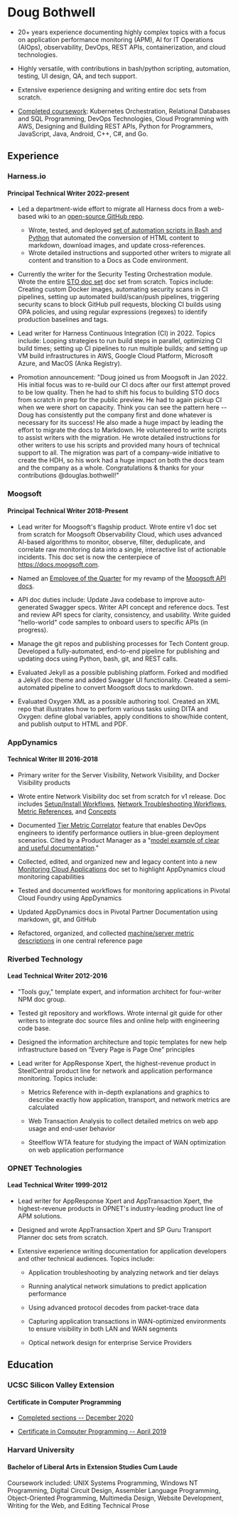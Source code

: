 
# Doug Bothwell

* 20+ years experience documenting highly complex topics with a focus on application performance monitoring (APM), AI for IT Operations (AIOps), observability, DevOps, REST APIs, containerization, and cloud technologies.

* Highly versatile, with contributions in bash/python scripting, automation, testing, UI design, QA, and tech support.

* Extensive experience designing and writing entire doc sets from scratch.

* [Completed coursework](https://github.com/douglas-j-bothwell/douglas-j-bothwell.github.io/blob/master/cv/ucsc-sv-2021-07.png): Kubernetes Orchestration, Relational Databases and SQL Programming, DevOps Technologies, Cloud Programming with AWS, Designing and Building REST APIs, Python for Programmers, JavaScript, Java, Android, C++, C#, and Go.

## Experience

### Harness.io

#### Principal Technical Writer 2022-present

* Led a department-wide effort to migrate all Harness docs from a web-based wiki to an [open-source GitHub repo](https://github.com/harness/developer-hub/).
  - Wrote, tested, and deployed [set of automation scripts in Bash and Python](https://github.com/douglas-j-bothwell/hd-convert) that automated the conversion of HTML content to markdown, download images, and update cross-references.
  - Wrote detailed instructions and supported other writers to migrate all content and transition to a Docs as Code environment.

* Currently the writer for the Security Testing Orchestration module. Wrote the entire [STO doc set](https://developer.harness.io/docs/security-testing-orchestration) doc set from scratch. Topics include: Creating custom Docker images, automating security scans in CI pipelines, setting up automated build/scan/push pipelines, triggering security scans to block GitHub pull requests, blocking CI builds using OPA policies, and using regular expressions (regexes) to identify production baselines and tags.    

* Lead writer for Harness Continuous Integration (CI) in 2022. Topics include: Looping strategies to run build steps in parallel, optimizing CI build times; setting up CI pipelines to run multiple builds; and setting up VM build infrastructures in AWS, Google Cloud Platform, Microsoft Azure, and MacOS (Anka Registry).

* Promotion announcement: "Doug joined us from Moogsoft in Jan 2022. His initial focus was to re-build our CI docs after our first attempt proved to be low quality. Then he had to shift his focus to building STO docs from scratch in prep for the public preview. He had to again pickup CI when we were short on capacity. Think you can see the pattern here -- Doug has consistently put the company first and done whatever is necessary for its success! He also made a huge impact by leading the effort to migrate the docs to Markdown. He volunteered to write scripts to assist writers with the migration. He wrote detailed instructions for other writers to use his scripts and provided many hours of technical support to all. The migration was part of a company-wide initiative to create the HDH, so his work had a huge impact on both the docs team and the company as a whole. Congratulations & thanks for your contributions @douglas.bothwell!"

### Moogsoft
#### Principal Technical Writer 2018-Present

* Lead writer for Moogsoft's flagship product.  Wrote entire v1 doc set from scratch for Moogsoft Observability Cloud, which uses advanced AI-based algorithms to monitor, observe, filter, deduplicate, and correlate raw monitoring data into a single, interactive list of actionable incidents. This doc set is now the centerpiece of https://docs.moogsoft.com.

* Named an [Employee of the Quarter](https://github.com/douglas-j-bothwell/douglas-j-bothwell.github.io/blob/master/cv/moogsoft-eotq-may-2021.png) for my revamp of the [Moogsoft API docs](https://api.docs.moogsoft.com/reference/overview).

* API doc duties include: Update Java codebase to improve auto-generated Swagger specs. Writer API concept and reference docs. Test and review API specs for clarity, consistency, and usability. Write guided "hello-world" code samples to onboard users to specific APIs (in progress).

* Manage the git repos and publishing processes for Tech Content group. Developed a fully-automated, end-to-end pipeline for publishing and updating docs using Python, bash, git, and REST calls.

* Evaluated Jekyll as a possible publishing platform. Forked and modified a Jekyll doc theme and added Swagger UI functionality. Created a semi-automated pipeline to convert Moogsoft docs to markdown.

* Evaluated Oxygen XML as a possible authoring tool. Created an XML repo that illustrates how to perform various tasks using DITA and Oxygen: define global variables, apply conditions to show/hide content, and publish output to HTML and PDF.  

### AppDynamics
#### Technical Writer III 2016-2018

* Primary writer for the Server Visibility, Network Visibility, and Docker Visibility products

* Wrote entire Network Visibility doc set from scratch for v1 release. Doc includes [Setup/Install Workflows](https://docs.appdynamics.com/display/PRO44/Set+Up+Network+Visibility), [Network Troubleshooting Workflows](https://docs.appdynamics.com/display/PRO44/Network+Visibility+Workflows+and+Example+Use+Cases), [Metric References](https://docs.appdynamics.com/display/PRO44/Network+Visibility+Metrics), and [Concepts](https://docs.appdynamics.com/display/PRO44/Network+Visibility+Concepts)

* Documented [Tier Metric Correlator](https://docs.appdynamics.com/display/PRO44/Tier+Metric+Correlator) feature that enables DevOps engineers to identify performance outliers in blue-green deployment scenarios. Cited by a Product Manager as a "[model example of clear and useful documentation](https://github.com/douglas-j-bothwell/douglas-j-bothwell.github.io/blob/master/cv/cc-kudos.png)."

* Collected, edited, and organized new and legacy content into a new [Monitoring Cloud Applications](https://docs.appdynamics.com/display/PRO44/Monitoring+Cloud+Applications) doc set to highlight AppDynamics cloud monitoring capabilities

* Tested and documented workflows for monitoring applications in Pivotal Cloud Foundry using AppDynamics

* Updated AppDynamics docs in Pivotal Partner Documentation using markdown, git, and GitHub

* Refactored, organized, and collected [machine/server metric descriptions](https://docs.appdynamics.com/display/PRO44/Hardware+Resources+Metrics) in one central reference page


### Riverbed Technology
#### Lead Technical Writer 2012-2016

* "Tools guy," template expert, and information architect for four-writer NPM doc group.

* Tested git repository and workflows. Wrote internal git guide for other writers to integrate doc source files and online help with engineering code base.

* Designed the information architecture and topic templates for new help infrastructure based on “Every Page is Page One” principles

* Lead writer for AppResponse Xpert, the highest-revenue product in SteelCentral product line for network and application performance monitoring. Topics include:

     * Metrics Reference with in-depth explanations and graphics to describe exactly how application, transport, and network metrics are calculated

     * Web Transaction Analysis to collect detailed metrics on web app usage and end-user behavior

     * Steelflow WTA feature for studying the impact of WAN optimization on web application performance


### OPNET Technologies
#### Lead Technical Writer 1999-2012

* Lead writer for AppResponse Xpert and AppTransaction Xpert, the highest-revenue products in OPNET's industry-leading product line of APM solutions.

* Designed and wrote AppTransaction Xpert and SP Guru Transport Planner doc sets from scratch.

* Extensive experience writing documentation for application developers and other technical audiences. Topics include:

     * Application troubleshooting by analyzing network and tier delays

     * Running analytical network simulations to predict application performance

     * Using advanced protocol decodes from packet-trace data

     * Capturing application transactions in WAN-optimized environments to ensure visibility in both LAN and WAN segments

     * Optical network design for enterprise Service Providers

## Education

### UCSC Silicon Valley Extension

#### Certificate in Computer Programming


* [Completed sections -- December 2020](https://github.com/douglas-j-bothwell/douglas-j-bothwell.github.io/blob/master/cv/ucsc-sv-2021-07.png)

* [Certificate in Computer Programming -- April 2019](https://github.com/douglas-j-bothwell/douglas-j-bothwell.github.io/blob/master/cv/doug-bothwell-ucsc-certificate-computer-programming.png)


### Harvard University

#### Bachelor of Liberal Arts in Extension Studies Cum Laude

Coursework included: UNIX Systems Programming, Windows NT
Programming, Digital Circuit Design, Assembler Language Programming,
Object-Oriented Programming, Multimedia Design, Website Development,
Writing for the Web, and Editing Technical Prose
